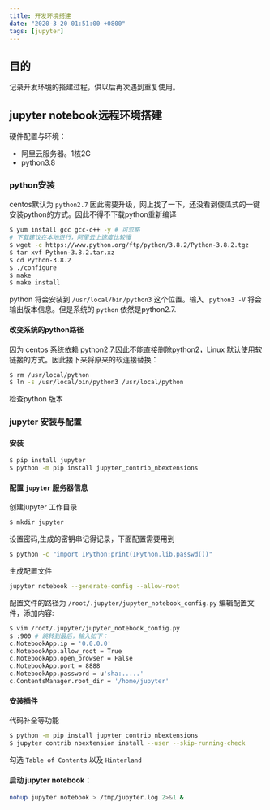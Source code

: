 ```yaml
---
title: 开发环境搭建
date: "2020-3-20 01:51:00 +0800"
tags: [jupyter]
---
```

## 目的
记录开发环境的搭建过程，供以后再次遇到重复使用。

## jupyter notebook远程环境搭建
硬件配置与环境：
+ 阿里云服务器。1核2G
+ python3.8

### python安装

centos默认为 `python2.7` 因此需要升级，网上找了一下，还没看到傻瓜式的一键安装python的方式。因此不得不下载python重新编译

```bash
$ yum install gcc gcc-c++ -y # 可忽略
# 下载建议在本地进行，阿里云上速度比较慢
$ wget -c https://www.python.org/ftp/python/3.8.2/Python-3.8.2.tgz
$ tar xvf Python-3.8.2.tar.xz
$ cd Python-3.8.2
$ ./configure
$ make 
$ make install
```
python 将会安装到 `/usr/local/bin/python3` 这个位置。输入 ` python3 -V` 将会输出版本信息。但是系统的 `python` 依然是python2.7.
#### 改变系统的python路径
因为 centos 系统依赖 python2.7.因此不能直接删除python2，Linux 默认使用软链接的方式。因此接下来将原来的软连接替换：
```bash
$ rm /usr/local/python
$ ln -s /usr/local/bin/python3 /usr/local/python 
```
检查python 版本
### jupyter 安装与配置
#### 安装
```bash
$ pip install jupyter 
$ python -m pip install jupyter_contrib_nbextensions
```
#### 配置 `jupyter` 服务器信息
创建jupyter 工作目录
```bash
$ mkdir jupyter
```
设置密码,生成的密钥串记得记录，下面配置需要用到
```bash
$ python -c "import IPython;print(IPython.lib.passwd())"
```
生成配置文件
```bash
jupyter notebook --generate-config --allow-root
```
配置文件的路径为 `/root/.jupyter/jupyter_notebook_config.py` 编辑配置文件，添加内容:
```bash
$ vim /root/.jupyter/jupyter_notebook_config.py
$ :900 # 跳转到最后，输入如下：
c.NotebookApp.ip = '0.0.0.0'
c.NotebookApp.allow_root = True
c.NotebookApp.open_browser = False
c.NotebookApp.port = 8888
c.NotebookApp.password = u'sha:.....'
c.ContentsManager.root_dir = '/home/jupyter'
```
#### 安装插件
代码补全等功能
```bash
$ python -m pip install jupyter_contrib_nbextensions
$ jupyter contrib nbextension install --user --skip-running-check
```
勾选 `Table of Contents` 以及 `Hinterland`
#### 启动 jupyter notebook：
```bash
nohup jupyter notebook > /tmp/jupyter.log 2>&1 &
```


